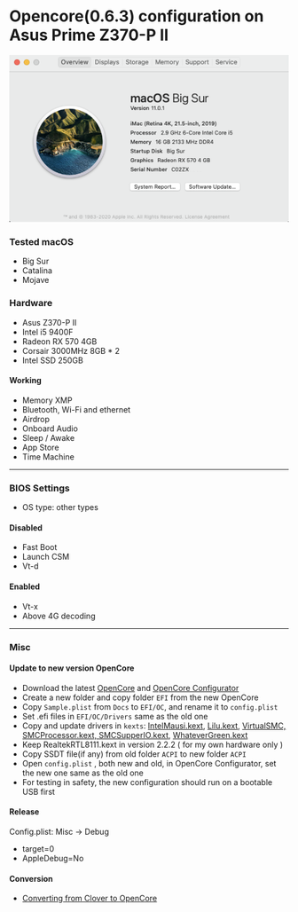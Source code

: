 # Opencore(0.6.3) configuration on Asus Prime Z370-P II

![System Info](sysInfo.png)

### Tested macOS

- Big Sur
- Catalina
- Mojave

### Hardware

- Asus Z370-P II
- Intel i5 9400F
- Radeon RX 570 4GB
- Corsair 3000MHz 8GB * 2
- Intel SSD 250GB

#### Working

- Memory XMP
- Bluetooth, Wi-Fi and ethernet
- Airdrop
- Onboard Audio
- Sleep / Awake
- App Store
- Time Machine

***

### BIOS Settings

- OS type: other types

#### Disabled

- Fast Boot
- Launch CSM
- Vt-d 

#### Enabled

- Vt-x
- Above 4G decoding

***

### Misc

#### Update to new version OpenCore

- Download the latest [OpenCore](https://github.com/acidanthera/OpenCorePkg) and [OpenCore Configurator](https://mackie100projects.altervista.org/)
- Create a new folder and copy folder `EFI` from the new OpenCore
- Copy `Sample.plist` from `Docs` to `EFI/OC`, and rename it to `config.plist`
- Set .efi files in `EFI/OC/Drivers` same as the old one
- Copy and update drivers in `kexts`: [IntelMausi.kext](https://github.com/acidanthera/IntelMausi), [Lilu.kext](https://github.com/acidanthera/Lilu), [VirtualSMC, SMCProcessor.kext, SMCSupperIO.kext](https://github.com/acidanthera/VirtualSMC), [WhateverGreen.kext](https://github.com/acidanthera/WhateverGreen)
- Keep RealtekRTL8111.kext in version 2.2.2 ( for my own hardware only )
- Copy SSDT file(if any) from old folder `ACPI` to new folder `ACPI`
- Open  `config.plist` , both new and old, in OpenCore Configurator, set the new one same as the old one
- For testing in safety, the new configuration should run on a bootable USB first

#### Release

Config.plist: Misc -> Debug
- target=0
- AppleDebug=No

#### Conversion

* [Converting from Clover to OpenCore](/conversion.md)

